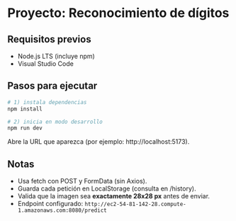 # Proyecto: Reconocimiento de dígitos

## Requisitos previos
- Node.js LTS (incluye npm)
- Visual Studio Code

## Pasos para ejecutar
```bash
# 1) instala dependencias
npm install

# 2) inicia en modo desarrollo
npm run dev
```

Abre la URL que aparezca (por ejemplo: http://localhost:5173).


## Notas
- Usa fetch con POST y FormData (sin Axios).
- Guarda cada petición en LocalStorage (consulta en /history).
- Valida que la imagen sea **exactamente 28x28 px** antes de enviar.
- Endpoint configurado: `http://ec2-54-81-142-28.compute-1.amazonaws.com:8080/predict`
